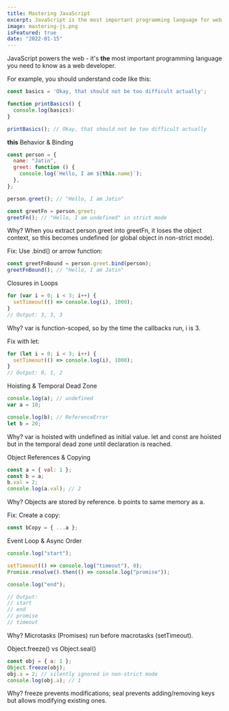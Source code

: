 ```yaml
---
title: Mastering JavaScript
excerpt: JavaScript is the most important programming language for web development. You probably don't know it well enough!
image: mastering-js.png
isFeatured: true
date: "2022-01-15"
---
```


JavaScript powers the web - it's **the** most important programming language you need to know as a web developer.

For example, you should understand code like this:

```js
const basics = 'Okay, that should not be too difficult actually';

function printBasics() {
  console.log(basics):
}

printBasics(); // Okay, that should not be too difficult actually
```

**this** Behavior & Binding

```js
const person = {
  name: "Jatin",
  greet: function () {
    console.log(`Hello, I am ${this.name}`);
  },
};

person.greet(); // "Hello, I am Jatin"

const greetFn = person.greet;
greetFn(); // "Hello, I am undefined" in strict mode
```

Why?
When you extract person.greet into greetFn, it loses the object context, so this becomes undefined (or global object in non-strict mode).

Fix: Use .bind() or arrow function:

```js
const greetFnBound = person.greet.bind(person);
greetFnBound(); // "Hello, I am Jatin"
```

Closures in Loops

```js
for (var i = 0; i < 3; i++) {
  setTimeout(() => console.log(i), 1000);
}
// Output: 3, 3, 3
```

Why?
var is function-scoped, so by the time the callbacks run, i is 3.

Fix with let:

```js
for (let i = 0; i < 3; i++) {
  setTimeout(() => console.log(i), 1000);
}
// Output: 0, 1, 2
```

Hoisting & Temporal Dead Zone

```js
console.log(a); // undefined
var a = 10;

console.log(b); // ReferenceError
let b = 20;
```

Why?
var is hoisted with undefined as initial value.
let and const are hoisted but in the temporal dead zone until declaration is reached.

Object References & Copying

```js
const a = { val: 1 };
const b = a;
b.val = 2;
console.log(a.val); // 2
```

Why?
Objects are stored by reference. b points to same memory as a.

Fix: Create a copy:

```js
const bCopy = { ...a };
```

Event Loop & Async Order

```js
console.log("start");

setTimeout(() => console.log("timeout"), 0);
Promise.resolve().then(() => console.log("promise"));

console.log("end");

// Output:
// start
// end
// promise
// timeout
```

Why?
Microtasks (Promises) run before macrotasks (setTimeout).

Object.freeze() vs Object.seal()

```js
const obj = { a: 1 };
Object.freeze(obj);
obj.a = 2; // silently ignored in non-strict mode
console.log(obj.a); // 1
```

Why?
freeze prevents modifications; seal prevents adding/removing keys but allows modifying existing ones.
